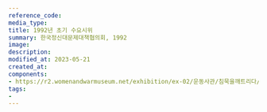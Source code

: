 ```yaml
---
reference_code:
media_type:
title: 1992년 초기 수요시위
summary: 한국정신대문제대책협의회, 1992
image:
description:
modified_at: 2023-05-21
created_at:
components:
- https://r2.womenandwarmuseum.net/exhibition/ex-02/운동사관/침묵을깨트리다/첫수요집회%20사본.jpg
tags:
-
---
```

